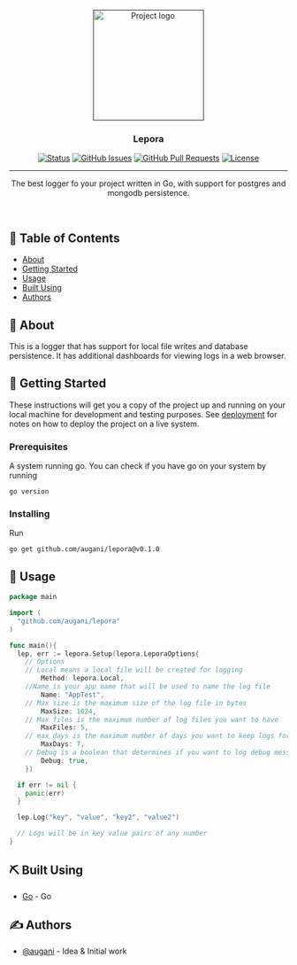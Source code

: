 <p align="center">
  <a href="" rel="noopener">
 <img width=200px height=200px src="https://i.imgur.com/6wj0hh6.jpg" alt="Project logo"></a>
</p>

<h3 align="center">Lepora</h3>

<div align="center">

[![Status](https://img.shields.io/badge/status-active-success.svg)]()
[![GitHub Issues](https://img.shields.io/github/issues/kylelobo/The-Documentation-Compendium.svg)](https://github.com/kylelobo/The-Documentation-Compendium/issues)
[![GitHub Pull Requests](https://img.shields.io/github/issues-pr/kylelobo/The-Documentation-Compendium.svg)](https://github.com/kylelobo/The-Documentation-Compendium/pulls)
[![License](https://img.shields.io/badge/license-MIT-blue.svg)](/LICENSE)

</div>

---

<p align="center"> The best logger fo your project written in Go, with support for postgres and mongodb persistence.</p>
    <br> 
</p>

## 📝 Table of Contents

- [About](#about)
- [Getting Started](#getting_started)
- [Usage](#usage)
- [Built Using](#built_using)
- [Authors](#authors)

## 🧐 About <a name = "about"></a>

This is a logger that has support for local file writes and database persistence. It has additional dashboards for viewing logs in a web browser.


## 🏁 Getting Started <a name = "getting_started"></a>

These instructions will get you a copy of the project up and running on your local machine for development and testing purposes. See [deployment](#deployment) for notes on how to deploy the project on a live system.

### Prerequisites

A system running go. You can check if you have go on your system by running

```
go version
```

### Installing

Run

```
go get github.com/augani/lepora@v0.1.0
```

## 🎈 Usage <a name="usage"></a>

```go
package main

import (
  "github.com/augani/lepora"
)

func main(){
  lep, err := lepora.Setup(lepora.LeporaOptions{
    // Options
    // Local means a local file will be created for logging
		Method: lepora.Local,
    //Name is your app name that will be used to name the log file
		Name: "AppTest",
    // Max size is the maximum size of the log file in bytes
		MaxSize: 1024,
    // Max files is the maximum number of log files you want to have
		MaxFiles: 5,
    // max days is the maximum number of days you want to keep logs for
		MaxDays: 7,
    // Debug is a boolean that determines if you want to log debug messages
		Debug: true,
	})

  if err != nil {
    panic(err)
  }

  lep.Log("key", "value", "key2", "value2")

  // Logs will be in key value pairs of any number
}
```

## ⛏️ Built Using <a name = "built_using"></a>

- [Go](https://golang.org/) - Go


## ✍️ Authors <a name = "authors"></a>

- [@augani](https://github.com/augani) - Idea & Initial work

<!-- And repeat

```
until finished
```

End with an example of getting some data out of the system or using it for a little demo.

## 🔧 Running the tests <a name = "tests"></a>

Explain how to run the automated tests for this system.

### Break down into end to end tests

Explain what these tests test and why

```
Give an example
```

### And coding style tests

Explain what these tests test and why

```
Give an example
```

## 🎈 Usage <a name="usage"></a>

Add notes about how to use the system.

## 🚀 Deployment <a name = "deployment"></a>

Add additional notes about how to deploy this on a live system.

## ⛏️ Built Using <a name = "built_using"></a>

- [MongoDB](https://www.mongodb.com/) - Database
- [Express](https://expressjs.com/) - Server Framework
- [VueJs](https://vuejs.org/) - Web Framework
- [NodeJs](https://nodejs.org/en/) - Server Environment

## ✍️ Authors <a name = "authors"></a>

- [@kylelobo](https://github.com/kylelobo) - Idea & Initial work

See also the list of [contributors](https://github.com/kylelobo/The-Documentation-Compendium/contributors) who participated in this project.

## 🎉 Acknowledgements <a name = "acknowledgement"></a>

- Hat tip to anyone whose code was used
- Inspiration
- References -->
